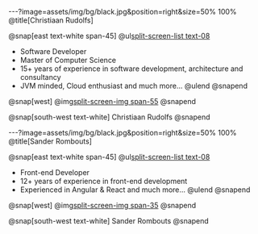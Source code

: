---?image=assets/img/bg/black.jpg&position=right&size=50% 100%
@title[Christiaan Rudolfs]

@snap[east text-white span-45]
@ul[split-screen-list text-08](false)
- Software Developer
- Master of Computer Science
- 15+ years of experience in software development, architecture and consultancy
- JVM minded, Cloud enthusiast and much more...
@ulend
@snapend

@snap[west]
@img[split-screen-img span-55](assets/img/speaker_chris.png)
@snapend

@snap[south-west text-white]
Christiaan Rudolfs
@snapend

---?image=assets/img/bg/black.jpg&position=right&size=50% 100%
@title[Sander Rombouts]

@snap[east text-white span-45]
@ul[split-screen-list text-08](false)
- Front-end Developer
- 12+ years of experience in front-end development
- Experienced in Angular & React and much more...
@ulend
@snapend

@snap[west]
@img[split-screen-img span-35](assets/img/speaker_sander.jpeg)
@snapend

@snap[south-west text-white]
Sander Rombouts
@snapend

